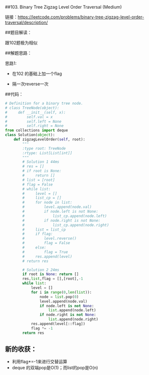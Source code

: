 ##103. Binary Tree Zigzag Level Order Traversal (Medium)

链接：https://leetcode.com/problems/binary-tree-zigzag-level-order-traversal/description/

##题目解读： 

跟102题极为相似

##解题思路： 

思路1:

* 在102 的基础上加一个flag 

- 隔一次reverse一次 

##代码： 

```python
# Definition for a binary tree node.
# class TreeNode(object):
#     def __init__(self, x):
#         self.val = x
#         self.left = None
#         self.right = None
from collections import deque
class Solution(object):
    def zigzagLevelOrder(self, root):
        """
        :type root: TreeNode
        :rtype: List[List[int]]
        """
        # Solution 1 44ms
        # res = []
        # if root is None:
        #     return []
        # list = [root]
        # flag = False
        # while list:
        #     level = []
        #     list_cp = []
        #     for node in list:
        #         level.append(node.val)
        #         if node.left is not None:
        #             list_cp.append(node.left)
        #         if node.right is not None:
        #             list_cp.append(node.right)
        #     list = list_cp
        #     if flag:
        #         level.reverse()
        #         flag = False
        #     else:
        #         flag = True
        #     res.append(level)
        # return res

        # Solution 2 24ms
        if root is None: return []
        res,list,flag = [],[root],-1
        while list:
            level = []
            for i in range(0,len(list)):
                node = list.pop(0)
                level.append(node.val)
                if node.left is not None:
                    list.append(node.left)
                if node.right is not None:
                    list.append(node.right)
            res.append(level[::flag])
            flag *= -1
        return res
```

## 新的收获： 

- 利用flag*=-1来进行交替运算 
- deque 的双端pop是O(1)；而list的pop是O(n) 